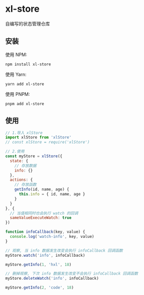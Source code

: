 # xl-store

自编写的状态管理仓库

## 安装

使用 NPM: 
```shell
npm install xl-store
```

使用 Yarn:
```shell
yarn add xl-store
```

使用 PNPM:
```shell
pnpm add xl-store
```

## 使用

```JavaScript
// 1.导入 xlStore
import xlStore from 'xlStore'
// const xlStore = require('xlStore')

// 2.使用
const myStore = xlStore({
  state: {
    // 存放数据
    info: {}
  },
  actions: {
    // 存放函数
    getInfo(id, name, age) {
      this.info = { id, name, age }
    }
  }
}, {
  // 当值相同时也会执行 watch 的回调
  sameValueExecuteWatch: true 
})

function infoCallback(key, value) {
  console.log('watch-info', key, value)
}

// 观察, 当 info 数据发生改变会执行 infoCallback 回调函数
myStore.watch('info', infoCallback)

myStore.getInfo(1, 'hxl', 18)

// 删掉观察, 下次 info 数据发生改变不会执行 infoCallback 回调函数
myStore.deleteWatch('info', infoCallback)

myStore.getInfo(2, 'code', 18)
```
